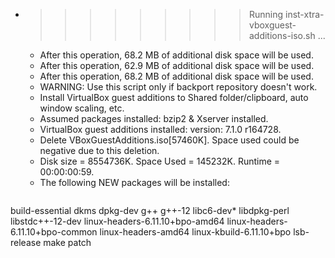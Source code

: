 * >>>>>>>>> Running inst-xtra-vboxguest-additions-iso.sh ...
  * After this operation, 68.2 MB of additional disk space will be used.
  * After this operation, 62.9 MB of additional disk space will be used.
  * After this operation, 68.2 MB of additional disk space will be used.
  * WARNING: Use this script only if backport repository doesn't work.
  * Install VirtualBox guest additions to Shared folder/clipboard, auto window scaling, etc.
  * Assumed packages installed: bzip2 & Xserver installed.
  * VirtualBox guest additions installed: version: 7.1.0 r164728.
  * Delete VBoxGuestAdditions.iso[57460K]. Space used could be negative due to this deletion.
  * Disk size = 8554736K. Space Used = 145232K. Runtime = 00:00:00:59.
  * The following NEW packages will be installed:
  ```bash
build-essential dkms dpkg-dev g++ g++-12
libc6-dev* libdpkg-perl libstdc++-12-dev linux-headers-6.11.10+bpo-amd64 linux-headers-6.11.10+bpo-common
linux-headers-amd64 linux-kbuild-6.11.10+bpo lsb-release make patch
  ```
